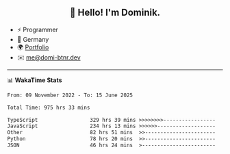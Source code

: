<h2 align="center">👋 Hello! I'm Dominik.</h2>

- ⚡ Programmer
- 📍 Germany
- 🌍 [Portfolio](https://domi-btnr.dev)
- ✉️ [me@domi-btnr.dev](mailto://me@domi-btnr.dev)

---
📊 **WakaTime Stats**
<!--START_SECTION:waka-->

```txt
From: 09 November 2022 - To: 15 June 2025

Total Time: 975 hrs 33 mins

TypeScript                 329 hrs 39 mins >>>>>>>>-----------------   33.79 %
JavaScript                 234 hrs 13 mins >>>>>>-------------------   24.01 %
Other                      82 hrs 51 mins  >>-----------------------   08.49 %
Python                     78 hrs 20 mins  >>-----------------------   08.03 %
JSON                       46 hrs 24 mins  >------------------------   04.76 %
```

<!--END_SECTION:waka-->
